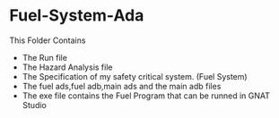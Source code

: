 # Fuel-System-Ada

This Folder Contains 
- The Run file
- The Hazard Analysis file
- The Specification of my safety critical system. (Fuel System)
- The fuel ads,fuel adb,main ads and the main adb files
- The exe file contains the Fuel Program that can be runned in GNAT Studio
